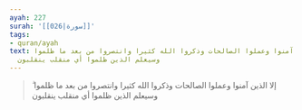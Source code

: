 ```yaml
---
ayah: 227
surah: '[[026|سورة]]'
tags:
- quran/ayah
text: إلا الذين آمنوا وعملوا الصالحات وذكروا الله كثيرا وانتصروا من بعد ما ظلموا ۗ
  وسيعلم الذين ظلموا أي منقلب ينقلبون
---
```

> إلا الذين آمنوا وعملوا الصالحات وذكروا الله كثيرا وانتصروا من بعد ما ظلموا ۗ وسيعلم الذين ظلموا أي منقلب ينقلبون
